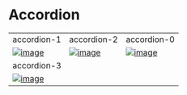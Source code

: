 # Accordion 
<table>
   <tr>
      <td width="33.3333%">accordion-1</td>
      <td width="33.3333%">accordion-2</td>
      <td width="33.3333%">accordion-0</td>
      <!-- <td width="33.3333%">accordion-3</td> -->
      
   </tr>
   
   <tr>
      <td width="33.3333%">
         <a href="https://github.com/Clueless-Community/seamless-ui/blob/main/Accordion/src/accordion-0.html"><img src="https://i.ibb.co/nz9N2fh/image.png" alt="image" border="0"></a>
      </td>
      <td width="33.3333%">
        <a href="https://github.com/Clueless-Community/seamless-ui/blob/main/Accordion/src/accordion-1.html"><img src="https://i.ibb.co/hWHnZLJ/image.png" alt="image" border="0"></a>
      </td>
      <td width="33.3333%">
        <a href="https://github.com/Clueless-Community/seamless-ui/blob/main/Accordion/src/accordion-2.html"><img src="https://i.ibb.co/Dr2rjhj/image.png" alt="image" border="0"></a>
      </td>
      
   </tr>
   <tr>
   <tr>
   <td width="33.3333%">accordion-3</td>
   </tr>
   <td width="33.3333%">
        <a href="https://github.com/Clueless-Community/seamless-ui/blob/main/Accordion/src/accordion-3.html"><img src="https://i.ibb.co/TTPgfDV/image.jpg" alt="image" border="0"></a>
      </td>
   </tr>
  </table>
